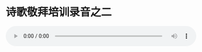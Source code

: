 # 诗歌敬拜培训录音之二

<audio style="width: 100%;" preload="false" controls controlslist="nodownload"><source src="//cdn.simai.ml/audio/mp3/old/12313.mp3" type="audio/mpeg">Your browser does not support the audio element.</audio>


